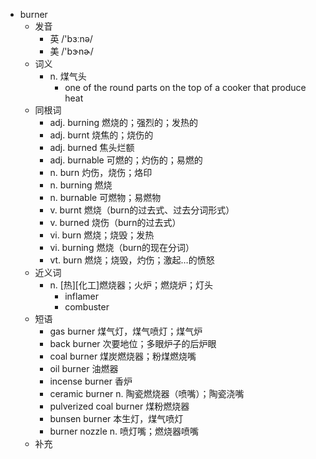 - burner
  - 发音
    - 英 /'bɜːnə/
    - 美 /'bɝnɚ/
  - 词义
    - n. 煤气头
      - one of the round parts on the top of a cooker that produce heat
  - 同根词
    - adj. burning 燃烧的；强烈的；发热的
    - adj. burnt 烧焦的；烧伤的
    - adj. burned 焦头烂额
    - adj. burnable 可燃的；灼伤的；易燃的
    - n. burn 灼伤，烧伤；烙印
    - n. burning 燃烧
    - n. burnable 可燃物；易燃物
    - v. burnt 燃烧（burn的过去式、过去分词形式）
    - v. burned 烧伤（burn的过去式）
    - vi. burn 燃烧；烧毁；发热
    - vi. burning 燃烧（burn的现在分词）
    - vt. burn 燃烧；烧毁，灼伤；激起…的愤怒
  - 近义词
    - n. [热][化工]燃烧器；火炉；燃烧炉；灯头
      - inflamer
      - combuster
  - 短语
    - gas burner 煤气灯，煤气喷灯；煤气炉
    - back burner 次要地位；多眼炉子的后炉眼
    - coal burner 煤炭燃烧器；粉煤燃烧嘴
    - oil burner 油燃器
    - incense burner 香炉
    - ceramic burner n. 陶瓷燃烧器（喷嘴）；陶瓷浇嘴
    - pulverized coal burner 煤粉燃烧器
    - bunsen burner 本生灯，煤气喷灯
    - burner nozzle n. 喷灯嘴；燃烧器喷嘴
  - 补充